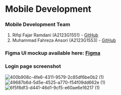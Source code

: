 # Mobile Development

### Mobile Development Team
  1. Rifqi Fajar Ramdani (A2123G1551) - [GitHub](https://github.com/RifqiFR)
  2. Muhammad Fahreza Ansori (A2123G1553) - [GitHub](https://github.com/AanMFA)
 
### Figma UI mockup available here: [Figma](https://www.figma.com/file/dhDDUGucxJ2sd4FhIM4Jf7/Garbag)

### Login page screenshot
![400b908c-4fe6-4311-9579-2c85df6be0b2 (1)](https://user-images.githubusercontent.com/101339523/173277369-9caf6079-b88e-47a7-911a-40ca02ecede8.jpg)
![49687b6d-5d5e-4525-a770-f54f09dd662e (1)](https://user-images.githubusercontent.com/101339523/173277398-1487e70a-d183-47f3-a60b-0cc983c8ff03.jpg)
![6f5f8df3-d441-46d1-9cf5-e60ae6e16217 (1)](https://user-images.githubusercontent.com/101339523/173277490-202d5cea-8130-4841-90bd-95ed6d023431.jpg)

